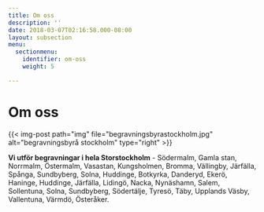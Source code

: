 ```yaml
---
title: Om oss
description: ''
date: 2018-03-07T02:16:58.000-08:00
layout: subsection
menu:
  sectionmenu:
    identifier: om-oss
    weight: 5

---
```

# Om oss

{{< img-post
path="img" file="begravningsbyrastockholm.jpg"
alt="begravningsbyrå stockholm" type="right" >}}

**Vi utför begravningar i hela Storstockholm** - Södermalm, Gamla stan, Norrmalm, Östermalm, Vasastan, Kungsholmen, Bromma, Vällingby, Järfälla, Spånga, Sundbyberg, Solna, Huddinge, Botkyrka, Danderyd, Ekerö, Haninge, Huddinge, Järfälla, Lidingö, Nacka,  Nynäshamn, Salem, Sollentuna, Solna, Sundbyberg, Södertälje, Tyresö, Täby, Upplands Väsby, Vallentuna, Värmdö, Österåker.